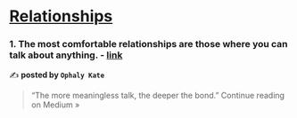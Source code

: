 
<h1><a href=https://medium.com/tag/relationships/recommended target="_blank" rel="noopener noreferrer">Relationships</a></h1>
<h3>1. The most comfortable relationships are those where you can talk about anything. - <a href="https://medium.com/@ophaly-kate/the-most-comfortable-relationships-are-those-where-you-can-talk-about-anything-40fe4f2e0b57?source=rss------relationships-5" target="_blank" rel="noopener noreferrer">link</a></h3>

✍️ **posted by `Ophaly Kate`**

<blockquote>“The more meaningless talk, the deeper the bond.”
Continue reading on Medium »</blockquote>

